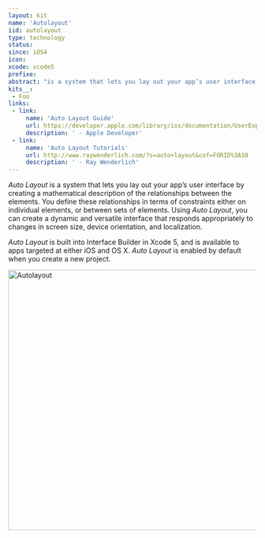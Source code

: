 ```yaml
---
layout: kit
name: 'Autolayout'
iid: autolayout
type: technology
status:
since: iOS4
icon:
xcode: xcode5
prefixe:
abstract: "is a system that lets you lay out your app’s user interface by creating a mathematical description of the relationships between the elements."
kits__:
 - Foo
links:
 - link:
     name: 'Auto Layout Guide'
     url: https://developer.apple.com/library/ios/documentation/UserExperience/Conceptual/AutolayoutPG/Introduction/Introduction.html
     description: ' - Apple Developer'
 - link:
     name: 'Auto Layout Tutorials'
     url: http://www.raywenderlich.com/?s=auto+layout&cof=FORID%3A10
     description: ' - Ray Wenderlich'
---
```


*Auto Layout* is a system that lets you lay out your app’s user interface by creating a mathematical description of the relationships between the elements. You define these relationships in terms of constraints either on individual elements, or between sets of elements. Using *Auto Layout*, you can create a dynamic and versatile interface that responds appropriately to changes in screen size, device orientation, and localization.

*Auto Layout* is built into Interface Builder in Xcode 5, and is available to apps targeted at either iOS and OS X. *Auto Layout* is enabled by default when you create a new project.

<img src="/resources/images/kits/Autolayout/autolayout_2x.png" width="527" alt="Autolayout">

